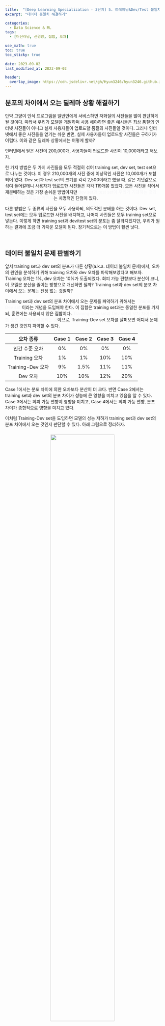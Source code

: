 ```yaml
---
title:  "[Deep Learning Specialization - 3단계] 5. 트레이닝&Dev/Test 불일치"
excerpt: "데이터 불일치 해결하기"

categories:
  - Data Science & ML
tags:
  - [머신러닝, 신경망, 집합, 오차]

use_math: true
toc: true
toc_sticky: true
 
date: 2023-09-02
last_modified_at: 2023-09-02

header:
  overlay_image: https://cdn.jsdelivr.net/gh/Hyun3246/hyun3246.github.io@master/image/overlay image/andrew ng 3.png
---
```

## 분포의 차이에서 오는 딜레마 상황 해결하기
만약 고양이 인식 프로그램을 일반인에게 서비스하면 저화질의 사진들을 많이 판단하게 될 것이다. 따라서 우리가 모델을 개발하며 사용 해야하면 좋은 예시들은 최상 품질의 인터넷 사진들이 아니고 실제 사용자들이 업로드할 품질의 사진들일 것이다. 그러나 인터넷에서 좋은 사진들을 얻기는 쉬운 반면, 실제 사용자들이 업로드할 사진들은 구하기가 어렵다. 이와 같은 딜레마 상황에서는 어떻게 할까?

인터넷에서 얻은 사진이 200,000개, 사용자들이 업로드한 사진이 10,000개라고 해보자.

한 가지 방법은 두 가지 사진들을 모두 적절히 섞어 training set, dev set, test set으로 나누는 것이다. 이 경우 210,000개의 사진 중에 이상적인 사진은 10,000개가 포함되어 있다. Dev set과 test set의 크기를 각각 2,500이라고 했을 때, 같은 기댓값으로 섞여 들어갈테니 사용자가 업로드한 사진들은 각각 119개쯤 있겠다. 모든 사진을 섞어서 재분배하는 것은 가장 손쉬운 방법이지만 <font color='#F5F5F7'>dev set과 test set이 우리가 기대하는 것과는 전혀 다른 분포를 가진다</font>는 치명적인 단점이 있다.

다른 방법은 두 종류의 사진을 모두 사용하되, 의도적인 분배를 하는 것이다. Dev set, test set에는 모두 업로드한 사진을 배치하고, 나머지 사진들은 모두 training set으로 넣는다. 이렇게 하면 training set과 dev/test set의 분포는 좀 달라지겠지만, 우리가 원하는 결과에 조금 더 가까운 모델이 된다. 장기적으로는 이 방법이 훨씬 낫다.

<br/>

## 데이터 불일치 문제 판별하기
앞서 training set과 dev set의 분포가 다른 상황(a.k.a. 데이터 불일치 문제)에서, 오차의 원인을 분석하기 위해 training 오차와 dev 오차를 파악해보았다고 해보자. Training 오차는 1%, dev 오차는 10%가 도출되었다. 회피 가능 편향보다 분산이 크니, 이 모델은 분산을 줄이는 방향으로 개선하면 될까? Training set과 dev set의 분포 차이에서 오는 문제는 진정 없는 것일까?

Training set과 dev set의 분포 차이에서 오는 문제를 파악하기 위해서는 <font color='#F5F5F7'>'Training-Dev set'</font>이라는 개념을 도입해야 한다. 이 집합은 training set과는 동일한 분포를 가지되, 훈련에는 사용되지 않은 집합이다. <font color='#F5F5F7'>Training-Dev set과 Dev set의 오차 차이는 집합 분포 차이에서 비롯되는 것</font>이므로, Training-Dev set 오차를 살펴보면 어디서 문제가 생긴 것인지 파악할 수 있다.

|오차 종류|Case 1|Case 2|Case 3|Case 4|
|:-:|:-:|:-:|:-:|:-:|
|인간 수준 오차|0%|0%|0%|0%|
|Training 오차|1%|1%|10%|10%|
|Training-Dev 오차|9%|1.5%|11%|11%|
|Dev 오차|10%|10%|12%|20%|

Case 1에서는 분포 차이에 의한 오차보다 분산이 더 크다. 반면 Case 2에서는 training set과 dev set의 분포 차이가 성능에 큰 영향을 미치고 있음을 알 수 있다. Case 3에서는 회피 가능 편향이 영향을 미치고, Case 4에서는 회피 가능 편향, 분포 차이가 종합적으로 영향을 미치고 있다.

이처럼 Training-Dev set을 도입하면 모델의 성능 저하가 training set과 dev set의 분포 차이에서 오는 것인지 판단할 수 있다. 아래 그림으로 정리하자.
<br/>
<figure style="display:block; text-align:center;">
  <img src="https://cdn.jsdelivr.net/gh/Hyun3246/hyun3246.github.io@master/image/Deep Learning Specialization/오차 원인 분석표.png"
       style="width: 70%; height: auto; margin:10px">
  <figcaption style="text-align:center; font-size:14px; color:#808080">
    표에서 빈칸은 '개발/시험 오차'와 동일하다고 생각하면 된다. 실제 데이터를 이용해 잘 훈련한 모델은 빈칸들과 '개발/시험 오차'의 차이가 거의 없을 것이다.
  </figcaption>
</figure>
<br/>

## 데이터 불일치 문제 해결하기
앞선 단락에서 제시되었던 데이터 불일치 문제를 해결하기 위해서는 먼저 <font color='#F5F5F7'>오차 분석</font>을 해야한다. 오차 분석으로 training set과 dev/test set의 분포가 다른 이유를 이해해야 한다.

[오차 분석 복습하기](https://hyun3246.github.io/machine%20learning/Deep-Learning-Specialization-3%EB%8B%A8%EA%B3%84-4.-%EC%98%A4%EC%B0%A8-%EB%B6%84%EC%84%9D/)

다음으로는 <font color='#F5F5F7'>training set의 데이터를 dev/test set의 것과 비슷하도록 만들어야 한다</font>. 데이터를 더 수집하는 방법도 물론 좋겠지만, 여의치 않을 경우 <font color='#F5F5F7'>데이터를 인공적으로 생성</font>할 수도 있다!

자동차 네비게이션의 음성인식 프로그램을 만든다고 해보자. 우리가 원하는 것은 자동차 안에서 이루어진 대화의 녹음 파일이지만, 그 데이터가 너무 적은 상황이다. 이 경우 일상생활에서 이루어진 대화의 녹음 파일에 자동차 소음을 입히는 방식으로 데이터를 생성할 수 있다.

평범한 대화 + 자동차 소음 = 자동차 안에서의 대화

이러한 방법을 이용하면 우리가 원하는 것과 비슷한 데이터를 매우 많이(거의 무한으로) 얻을 수 있을 것이다. 실제로 모델을 만들 때도 많이 사용하는 방법이다.

그러나 주의해야할 점이 있다. 위의 합성 과정에서 동일한 자동차 소음 소리만을 반복적으로 이용하게 되면 <font color='#F5F5F7'>전체 데이터(자동차 안에서의 대화)에 비해 매우 일부의 데이터(특정 자동차 소음에서 이루어진 대화)만을 얻게 될 것</font>이다. 데이터가 많아진다고 마냥 좋아할 것이 아니라 이러한 단점도 있다는 사실을 인지해야 한다.

<br/>
<br/>

*모든 이미지는 네이버 부스트코스에서 발췌하였음을 밝힙니다.*